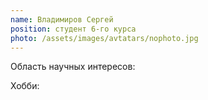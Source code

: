 ```yaml
---
name: Владимиров Сергей
position: студент 6-го курса
photo: /assets/images/avtatars/nophoto.jpg
---
```


Область научных интересов: 

Хобби: 